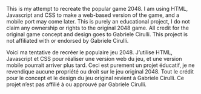 This is my attempt to recreate the popular game 2048. I am using HTML, Javascript and CSS to make a web-based version of the game, and a mobile port may come later. 
This is purely an educational project, I do not claim any ownership or rights to the original 2048 game. 
All credit for the original game concept and design goes to Gabriele Cirulli. 
This project is not affiliated with or endorsed by Gabriele Cirulli.


Voici ma tentative de recréer le populaire jeu 2048. J’utilise HTML, Javascript et CSS pour réaliser une version web du jeu, et une version mobile pourrait arriver plus tard. Ceci est purement un projet éducatif, je ne revendique aucune propriété ou droit sur le jeu original 2048. Tout le crédit pour le concept et le design du jeu original revient à Gabriele Cirulli. Ce projet n’est pas affilié à ou approuvé par Gabriele Cirulli.


